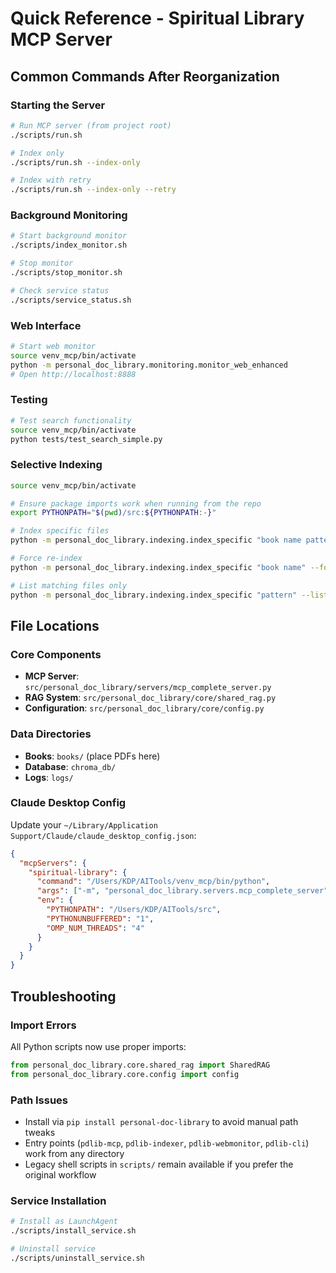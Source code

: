 # Quick Reference - Spiritual Library MCP Server

## Common Commands After Reorganization

### Starting the Server
```bash
# Run MCP server (from project root)
./scripts/run.sh

# Index only
./scripts/run.sh --index-only

# Index with retry
./scripts/run.sh --index-only --retry
```

### Background Monitoring
```bash
# Start background monitor
./scripts/index_monitor.sh

# Stop monitor
./scripts/stop_monitor.sh

# Check service status
./scripts/service_status.sh
```

### Web Interface
```bash
# Start web monitor
source venv_mcp/bin/activate
python -m personal_doc_library.monitoring.monitor_web_enhanced
# Open http://localhost:8888
```

### Testing
```bash
# Test search functionality
source venv_mcp/bin/activate
python tests/test_search_simple.py
```

### Selective Indexing
```bash
source venv_mcp/bin/activate

# Ensure package imports work when running from the repo
export PYTHONPATH="$(pwd)/src:${PYTHONPATH:-}"

# Index specific files
python -m personal_doc_library.indexing.index_specific "book name pattern"

# Force re-index
python -m personal_doc_library.indexing.index_specific "book name" --force

# List matching files only
python -m personal_doc_library.indexing.index_specific "pattern" --list-only
```

## File Locations

### Core Components
- **MCP Server**: `src/personal_doc_library/servers/mcp_complete_server.py`
- **RAG System**: `src/personal_doc_library/core/shared_rag.py`
- **Configuration**: `src/personal_doc_library/core/config.py`

### Data Directories
- **Books**: `books/` (place PDFs here)
- **Database**: `chroma_db/`
- **Logs**: `logs/`

### Claude Desktop Config
Update your `~/Library/Application Support/Claude/claude_desktop_config.json`:
```json
{
  "mcpServers": {
    "spiritual-library": {
      "command": "/Users/KDP/AITools/venv_mcp/bin/python",
      "args": ["-m", "personal_doc_library.servers.mcp_complete_server"],
      "env": {
        "PYTHONPATH": "/Users/KDP/AITools/src",
        "PYTHONUNBUFFERED": "1",
        "OMP_NUM_THREADS": "4"
      }
    }
  }
}
```

## Troubleshooting

### Import Errors
All Python scripts now use proper imports:
```python
from personal_doc_library.core.shared_rag import SharedRAG
from personal_doc_library.core.config import config
```

### Path Issues
- Install via `pip install personal-doc-library` to avoid manual path tweaks
- Entry points (`pdlib-mcp`, `pdlib-indexer`, `pdlib-webmonitor`, `pdlib-cli`) work from any directory
- Legacy shell scripts in `scripts/` remain available if you prefer the original workflow

### Service Installation
```bash
# Install as LaunchAgent
./scripts/install_service.sh

# Uninstall service
./scripts/uninstall_service.sh
```